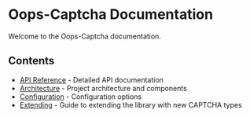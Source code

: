 # Oops-Captcha Documentation

Welcome to the Oops-Captcha documentation.

## Contents

- [API Reference](api-reference.md) - Detailed API documentation
- [Architecture](architecture.md) - Project architecture and components
- [Configuration](configuration.md) - Configuration options
- [Extending](extending.md) - Guide to extending the library with new CAPTCHA types 